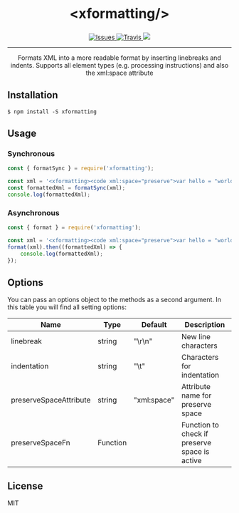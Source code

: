 <div align="center">
	<h2 style="font-size: 30px">
		&lt;xformatting/&gt;
	</h2>
	<p>
		<a href="https://github.com/xpublisher/xformatting/issues">
			<img src="https://img.shields.io/github/issues/xpublisher/xformatting.svg" alt="Issues"/>
		</a>
		<a href="https://travis-ci.org/xpublisher/xformatting">
			<img src="https://api.travis-ci.org/xpublisher/xformatting.svg" alt="Travis"/>
		</a>
		<a href="https://github.com/xpublisher/xformatting/blob/master/LICENSE" alt="License">
			<img src="https://img.shields.io/github/license/xpublisher/xformatting.svg"/>
		</a>
	</p>
	<hr>
	<p>
		Formats XML into a more readable format by inserting linebreaks and indents. Supports all element types (e.g. processing instructions) and also the xml:space attribute
	</p>
</div>

## Installation

```
$ npm install -S xformatting
```

## Usage

### Synchronous

```js
const { formatSync } = require('xformatting');

const xml = '<xformatting><code xml:space="preserve">var hello = "world"</code></xformatting>';
const formattedXml = formatSync(xml);
console.log(formattedXml);
```

### Asynchronous

```js
const { format } = require('xformatting');

const xml = '<xformatting><code xml:space="preserve">var hello = "world"</code></xformatting>';
format(xml).then((formattedXml) => {
	console.log(formattedXml);
});
```

## Options

You can pass an options object to the methods as a second argument. In this table you will find all setting options:

| Name                   | Type     | Default     | Description
|------------------------|----------|-------------|-------------
| linebreak              | string   | "\r\n"      | New line characters
| indentation            | string   | "\t"        | Characters for indentation
| preserveSpaceAttribute | string   | "xml:space" | Attribute name for preserve space
| preserveSpaceFn        | Function |             | Function to check if preserve space is active

## License

MIT
